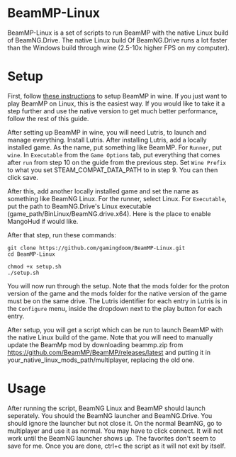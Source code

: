 # BeamMP-Linux
BeamMP-Linux is a set of scripts to run BeamMP with the native Linux build of BeamNG.Drive. The native Linux build Of BeamNG.Drive runs a lot faster than the Windows build through wine (2.5-10x higher FPS on my computer).

# Setup
First, follow [these instructions](https://web.archive.org/web/20210711151252/https://www.reddit.com/r/BeamMP/comments/oi67rf/beammp_on_linux_guide/) to setup BeamMP in wine. If you just want to play BeamMP on Linux, this is the easiest way. If you would like to take it a step further and use the native version to get much better performance, follow the rest of this guide.

After setting up BeamMP in wine, you will need Lutris, to launch and manage everything. Install Lutris. After installing Lutris, add a locally installed game. As the name, put something like BeamMP. For ``Runner``, put ``wine``. In ``Executable`` from the ``Game Options`` tab, put everything that comes after ``run`` from step 10 on the guide from the previous step. Set ``Wine Prefix`` to what you set STEAM_COMPAT_DATA_PATH to in step 9. You can then click save.

After this, add another locally installed game and set the name as something like BeamNG Linux. For the runner, select Linux. For ``Executable``, put the path to BeamNG.Drive's Linux executable (game_path/BinLinux/BeamNG.drive.x64). Here is the place to enable MangoHud if would like.

After that step, run these commands:
```
git clone https://github.com/gamingdoom/BeamMP-Linux.git
cd BeamMP-Linux
```
```
chmod +x setup.sh
./setup.sh
```
You will now run through the setup. Note that the mods folder for the proton version of the game and the mods folder for the native version of the game must be on the same drive. The Lutris identifier for each entry in Lutris is in the ``Configure`` menu, inside the dropdown next to the play button for each entry.

After setup, you will get a script which can be run to launch BeamMP with the native Linux build of the game. Note that you will need to manually update the BeamMp mod by downloading beammp.zip from https://github.com/BeamMP/BeamMP/releases/latest and putting it in your_native_linux_mods_path/multiplayer, replacing the old one.

# Usage
After running the script, BeamNG Linux and BeamMP should launch seperately. You should the BeamNG launcher and BeamNG.Drive. You should ignore the launcher but not close it. On the normal BeamNG, go to multiplayer and use it as normal. You may have to click connect. It will not work until the BeamNG launcher shows up. The favorites don't seem to save for me. Once you are done, ctrl+c the script as it will not exit by itself.
